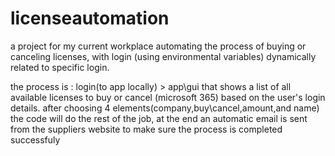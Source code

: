 # licenseautomation
a project for my current workplace automating the process of buying or canceling licenses, with login (using environmental variables) 
dynamically related to specific login.

the process is :
login(to app locally) > app\gui that shows a list of all available licenses to buy or cancel (microsoft 365) based on the user's login details.
after choosing 4 elements(company,buy\cancel,amount,and name) the code will do the rest of the job, at the end an automatic email is sent from the suppliers website to make sure the process is completed successfuly 
